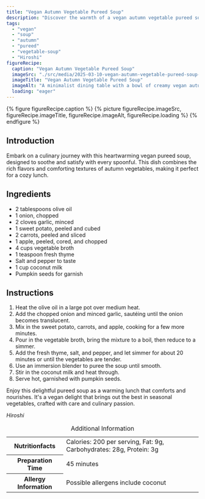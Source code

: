 ```yaml
---
title: "Vegan Autumn Vegetable Pureed Soup"
description: "Discover the warmth of a vegan autumn vegetable pureed soup, full of sweet potatoes, carrots, and apples, blended into a creamy delight with coconut milk."
tags:
  - "vegan"
  - "soup"
  - "autumn"
  - "pureed"
  - "vegetable-soup"
  - "Hiroshi"
figureRecipe: 
  caption: "Vegan Autumn Vegetable Pureed Soup"
  imageSrc: "./src/media/2025-03-10-vegan-autumn-vegetable-pureed-soup-3735.png"
  imageTitle: "Vegan Autumn Vegetable Pureed Soup"
  imageAlt: "A minimalist dining table with a bowl of creamy vegan autumn vegetable soup, topped with pumpkin seeds, a metal spoon, and a folded napkin, in soft lighting."
  loading: "eager"
---
```


{% figure figureRecipe.caption %}
{% picture figureRecipe.imageSrc, figureRecipe.imageTitle, figureRecipe.imageAlt, figureRecipe.loading %}
{% endfigure %}

## Introduction

Embark on a culinary journey with this heartwarming vegan pureed soup, designed to soothe and satisfy with every spoonful. This dish combines the rich flavors and comforting textures of autumn vegetables, making it perfect for a cozy lunch.

## Ingredients

- 2 tablespoons olive oil
- 1 onion, chopped
- 2 cloves garlic, minced
- 1 sweet potato, peeled and cubed
- 2 carrots, peeled and sliced
- 1 apple, peeled, cored, and chopped
- 4 cups vegetable broth
- 1 teaspoon fresh thyme
- Salt and pepper to taste
- 1 cup coconut milk
- Pumpkin seeds for garnish

## Instructions

1. Heat the olive oil in a large pot over medium heat.
2. Add the chopped onion and minced garlic, sautéing until the onion becomes translucent.
3. Mix in the sweet potato, carrots, and apple, cooking for a few more minutes.
4. Pour in the vegetable broth, bring the mixture to a boil, then reduce to a simmer.
5. Add the fresh thyme, salt, and pepper, and let simmer for about 20 minutes or until the vegetables are tender.
6. Use an immersion blender to puree the soup until smooth.
7. Stir in the coconut milk and heat through.
8. Serve hot, garnished with pumpkin seeds.

Enjoy this delightful pureed soup as a warming lunch that comforts and nourishes. It's a vegan delight that brings out the best in seasonal vegetables, crafted with care and culinary passion.

*Hiroshi*

<table><caption class='sr-only'>Additional Information</caption><tr><th>Nutritionfacts</th><td>Calories: 200 per serving, Fat: 9g, Carbohydrates: 28g, Protein: 3g&nbsp;</td></tr><tr><th>Preparation Time</th><td>45 minutes&nbsp;</td></tr><tr><th>Allergy Information</th><td>Possible allergens include coconut&nbsp;</td></tr></table>

